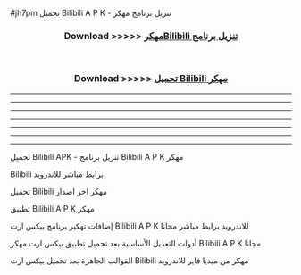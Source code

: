 #jh7pm تحميل Bilibili  A P K - تنزيل برنامج مهكر



<div align="center">
<h3>Download >>>>> <a href="https://runaway1.web.app/?sq=Bilibili ">مهكرBilibili  تنزيل برنامج</a></h3><br>

<h3>Download >>>>> <a href="https://runaway1.web.app/?sq=Bilibili ">تحميل Bilibili  مهكر</a></h3>
</div>


----------------------------------------------------------

----------------------------------------------------------

----------------------------------------------------------

----------------------------------------------------------

----------------------------------------------------------

----------------------------------------------------------

----------------------------------------------------------

تحميل Bilibili  APK - تنزيل برنامج Bilibili  A P K مهكر

Bilibili  برابط مباشر للاندرويد

تحميل Bilibili  مهكر اخر اصدار

تطبيق Bilibili  A P K مهكر

إضافات تهكير برنامج بيكس ارت Bilibili  A P K للاندرويد برابط مباشر مجانا

أدوات التعديل الأساسية بعد تحميل تطبيق بيكس ارت مهكر Bilibili  A P K مجانا

القوالب الجاهزة بعد تحميل بيكس ارت Bilibili  مهكر من ميديا فاير للاندرويد


